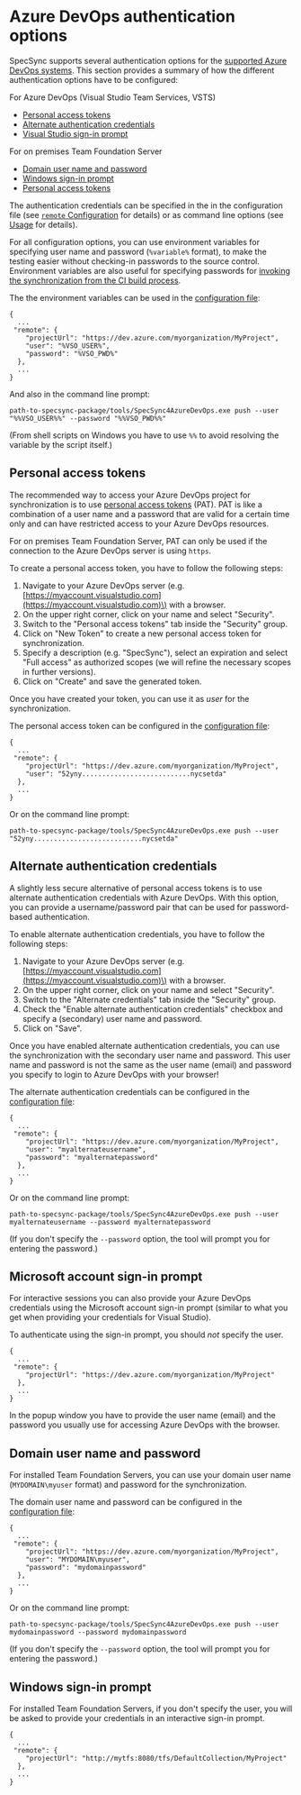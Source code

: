 # Azure DevOps authentication options

SpecSync supports several authentication options for the [supported Azure DevOps systems](../compatibility.md#supported-tfs-systems). This section provides a summary of how the different authentication options have to be configured:

For Azure DevOps \(Visual Studio Team Services, VSTS\)

* [Personal access tokens](tfs-authentication-options.md#vsts-personal-access-tokens)
* [Alternate authentication credentials](tfs-authentication-options.md#vsts-alternate-authentication-credentials)
* [Visual Studio sign-in prompt](tfs-authentication-options.md#vsts-visual-studio-sign-in-prompt)

For on premises Team Foundation Server

* [Domain user name and password](tfs-authentication-options.md#tfs-domain-user-name-and-password)
* [Windows sign-in prompt](tfs-authentication-options.md#tfs-windows-sign-in-prompt)
* [Personal access tokens](tfs-authentication-options.md#vsts-personal-access-tokens)

The authentication credentials can be specified in the in the configuration file \(see [`remote` Configuration](../configuration/configuration-remote.md) for details\) or as command line options \(see [Usage](../usage.md) for details\).

For all configuration options, you can use environment variables for specifying user name and password \(`%variable%` format\), to make the testing easier without checking-in passwords to the source control. Environment variables are also useful for specifying passwords for [invoking the synchronization from the CI build process](synchronizing-test-cases-from-build.md).

The the environment variables can be used in the [configuration file](../configuration/configuration-remote.md):

```text
{
  ...
 "remote": {
    "projectUrl": "https://dev.azure.com/myorganization/MyProject",
    "user": "%VSO_USER%",
    "password": "%VSO_PWD%"
  },
  ...
}
```

And also in the command line prompt:

`path-to-specsync-package/tools/SpecSync4AzureDevOps.exe push --user "%%VSO_USER%%" --password "%%VSO_PWD%%"`

\(From shell scripts on Windows you have to use `%%` to avoid resolving the variable by the script itself.\)

## Personal access tokens  <a id="vsts-personal-access-tokens"></a>

The recommended way to access your Azure DevOps project for synchronization is to use [personal access tokens](https://docs.microsoft.com/en-us/azure/devops/organizations/accounts/use-personal-access-tokens-to-authenticate?view=vsts) \(PAT\). PAT is like a combination of a user name and a password that are valid for a certain time only and can have restricted access to your Azure DevOps resources.

For on premises Team Foundation Server, PAT can only be used if the connection to the Azure DevOps server is using `https`.

To create a personal access token, you have to follow the following steps:

1. Navigate to your Azure DevOps server \(e.g. [https://myaccount.visualstudio.com](https://myaccount.visualstudio.com)\) with a browser.
2. On the upper right corner, click on your name and select "Security".
3. Switch to the "Personal access tokens" tab inside the "Security" group.
4. Click on "New Token" to create a new personal access token for synchronization.
5. Specify a description \(e.g. "SpecSync"\), select an expiration and select "Full access" as authorized scopes \(we will refine the necessary scopes in further versions\).
6. Click on "Create" and save the generated token.

Once you have created your token, you can use it as _user_ for the synchronization.

The personal access token can be configured in the [configuration file](../configuration/configuration-remote.md):

```text
{
  ...
 "remote": {
    "projectUrl": "https://dev.azure.com/myorganization/MyProject",
    "user": "52yny...........................nycsetda"
  },
  ...
}
```

Or on the command line prompt:

`path-to-specsync-package/tools/SpecSync4AzureDevOps.exe push --user "52yny...........................nycsetda"`

## Alternate authentication credentials  <a id="vsts-alternate-authentication-credentials"></a>

A slightly less secure alternative of personal access tokens is to use alternate authentication credentials with Azure DevOps. With this option, you can provide a username/password pair that can be used for password-based authentication.

To enable alternate authentication credentials, you have to follow the following steps:

1. Navigate to your Azure DevOps server \(e.g. [https://myaccount.visualstudio.com](https://myaccount.visualstudio.com)\) with a browser.
2. On the upper right corner, click on your name and select "Security".
3. Switch to the "Alternate credentials" tab inside the "Security" group.
4. Check the "Enable alternate authentication credentials" checkbox and specify a \(secondary\) user name and password.
5. Click on "Save".

Once you have enabled alternate authentication credentials, you can use the synchronization with the secondary user name and password. This user name and password is not the same as the user name \(email\) and password you specify to login to Azure DevOps with your browser!

The alternate authentication credentials can be configured in the [configuration file](../configuration/configuration-remote.md):

```text
{
  ...
 "remote": {
    "projectUrl": "https://dev.azure.com/myorganization/MyProject",
    "user": "myalternateusername",
    "password": "myalternatepassword"
  },
  ...
}
```

Or on the command line prompt:

`path-to-specsync-package/tools/SpecSync4AzureDevOps.exe push --user myalternateusername --password myalternatepassword`

\(If you don't specify the `--password` option, the tool will prompt you for entering the password.\)

## Microsoft account sign-in prompt  <a id="vsts-visual-studio-sign-in-prompt"></a>

For interactive sessions you can also provide your Azure DevOps credentials using the Microsoft account sign-in prompt \(similar to what you get when providing your credentials for Visual Studio\).

To authenticate using the sign-in prompt, you should _not_ specify the user.

```text
{
  ...
 "remote": {
    "projectUrl": "https://dev.azure.com/myorganization/MyProject"
  },
  ...
}
```

In the popup window you have to provide the user name \(email\) and the password you usually use for accessing Azure DevOps with the browser.

## Domain user name and password  <a id="tfs-domain-user-name-and-password"></a>

For installed Team Foundation Servers, you can use your domain user name \(`MYDOMAIN\myuser` format\) and password for the synchronization.

The domain user name and password can be configured in the [configuration file](../configuration/configuration-remote.md):

```text
{
  ...
 "remote": {
    "projectUrl": "https://dev.azure.com/myorganization/MyProject",
    "user": "MYDOMAIN\myuser",
    "password": "mydomainpassword"
  },
  ...
}
```

Or on the command line prompt:

`path-to-specsync-package/tools/SpecSync4AzureDevOps.exe push --user mydomainpassword --password mydomainpassword`

\(If you don't specify the `--password` option, the tool will prompt you for entering the password.\)

## Windows sign-in prompt  <a id="tfs-windows-sign-in-prompt"></a>

For installed Team Foundation Servers, if you don't specify the user, you will be asked to provide your credentials in an interactive sign-in prompt.

```text
{
  ...
 "remote": {
    "projectUrl": "http://mytfs:8080/tfs/DefaultCollection/MyProject"
  },
  ...
}
```

